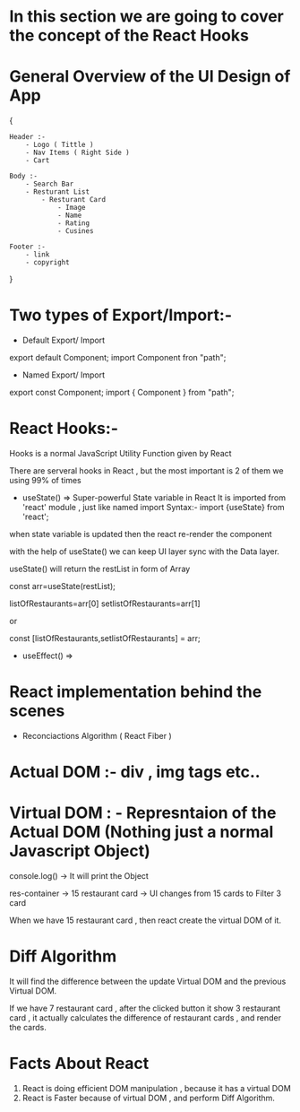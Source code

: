 # In this section we are going to cover the concept of the React Hooks


# General Overview of the UI Design of App 

{

    Header :- 
        - Logo ( Tittle )
        - Nav Items ( Right Side )
        - Cart

    Body :- 
        - Search Bar
        - Resturant List
            - Resturant Card
                - Image
                - Name
                - Rating
                - Cusines
    
    Footer :- 
        - link
        - copyright
}



# Two types of Export/Import:-

- Default Export/ Import

export default Component;
import Component fron "path";

- Named Export/ Import

export const Component;
import { Component } from "path";



# React Hooks:- 

Hooks is a normal JavaScript Utility Function given by React 

There are serveral hooks in React , but the most important is 2 of them we using 99% of times

- useState() => Super-powerful State variable in React
It is imported from 'react' module , just like named import
Syntax:- import {useState} from 'react';

when state variable is updated then the react re-render the component

with the help of useState() we can keep UI layer sync with the Data layer.

useState() will return the restList in form of Array

const arr=useState(restList);

listOfRestaurants=arr[0]
setlistOfRestaurants=arr[1]

or 

const [listOfRestaurants,setlistOfRestaurants] = arr;

- useEffect() => 

# React implementation behind the scenes

- Reconciactions Algorithm ( React Fiber )

# Actual DOM :- div , img tags etc..
# Virtual DOM : - Represntaion of the Actual DOM (Nothing just a normal Javascript Object)
console.log(<Body/>) -> It will print the Object 

res-container -> 15 restaurant card -> UI changes from 15 cards to Filter 3 card 


When we have 15 restaurant card , then react create the virtual DOM of it.


# Diff Algorithm 

It will find the difference between the update Virtual DOM and the previous Virtual DOM.

If we have 7 restaurant card , after the clicked button it show 3 restaurant card , it actually
calculates the difference of restaurant cards , and render the cards.



# Facts About React

1. React  is doing efficient DOM manipulation , because it has a virtual DOM 
2. React is Faster because of virtual DOM , and perform Diff Algorithm.

